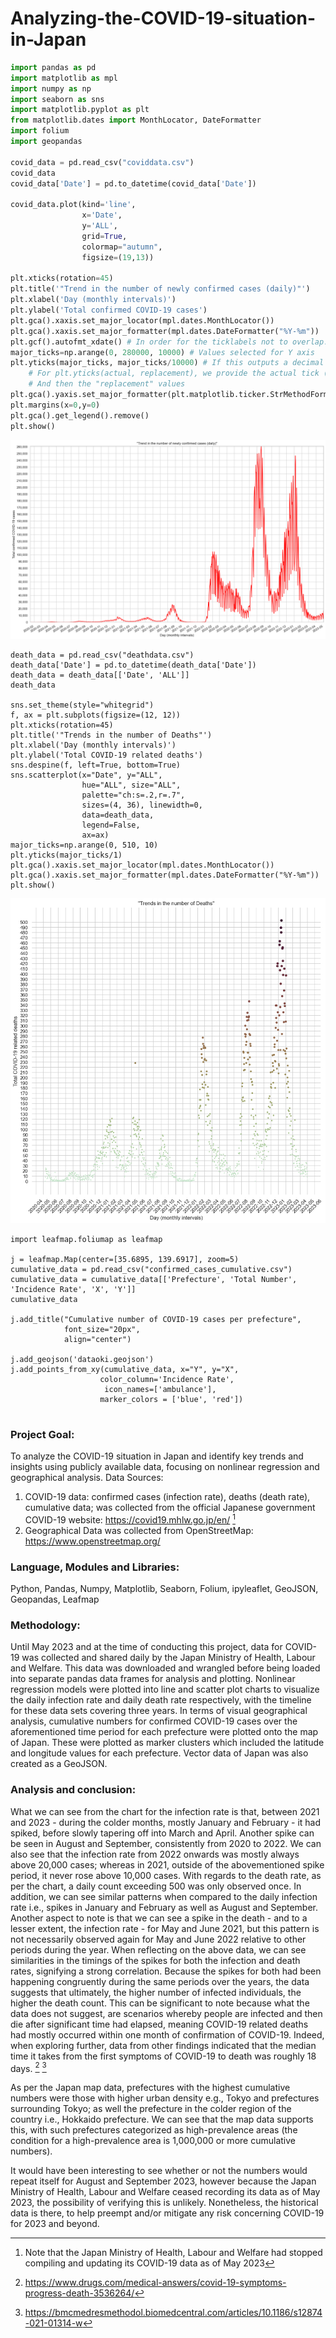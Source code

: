 # Analyzing-the-COVID-19-situation-in-Japan

```python
import pandas as pd
import matplotlib as mpl
import numpy as np
import seaborn as sns
import matplotlib.pyplot as plt
from matplotlib.dates import MonthLocator, DateFormatter
import folium
import geopandas

covid_data = pd.read_csv("coviddata.csv")
covid_data
covid_data['Date'] = pd.to_datetime(covid_data['Date'])

covid_data.plot(kind='line', 
                x='Date', 
                y='ALL',
                grid=True,
                colormap="autumn",
                figsize=(19,13))

plt.xticks(rotation=45)
plt.title('"Trend in the number of newly confirmed cases (daily)"')
plt.xlabel('Day (monthly intervals)')
plt.ylabel('Total confirmed COVID-19 cases')
plt.gca().xaxis.set_major_locator(mpl.dates.MonthLocator()) 
plt.gca().xaxis.set_major_formatter(mpl.dates.DateFormatter("%Y-%m"))
plt.gcf().autofmt_xdate() # In order for the ticklabels not to overlap. HOWEVER, if there IS an overlap, remove this code
major_ticks=np.arange(0, 280000, 10000) # Values selected for Y axis
plt.yticks(major_ticks, major_ticks/10000) # If this outputs a decimal i.e. 500.0 etc., then remove "major_ticks, " 
    # For plt.yticks(actual, replacement), we provide the actual tick (data) values
    # And then the "replacement" values
plt.gca().yaxis.set_major_formatter(plt.matplotlib.ticker.StrMethodFormatter('{x:,.0f}')) # Add commas to Y axis
plt.margins(x=0,y=0)
plt.gca().get_legend().remove()
plt.show()
```
![Trend in the number of newly confirmed cases (daily)](images/covid_data.png)

```
death_data = pd.read_csv("deathdata.csv")
death_data['Date'] = pd.to_datetime(death_data['Date'])
death_data = death_data[['Date', 'ALL']]
death_data

sns.set_theme(style="whitegrid")
f, ax = plt.subplots(figsize=(12, 12))
plt.xticks(rotation=45)
plt.title('"Trends in the number of Deaths"')
plt.xlabel('Day (monthly intervals)')
plt.ylabel('Total COVID-19 related deaths')
sns.despine(f, left=True, bottom=True)
sns.scatterplot(x="Date", y="ALL",
                hue="ALL", size="ALL",
                palette="ch:s=.2,r=.7",
                sizes=(4, 36), linewidth=0,
                data=death_data,
                legend=False,
                ax=ax)
major_ticks=np.arange(0, 510, 10)
plt.yticks(major_ticks/1)
plt.gca().xaxis.set_major_locator(mpl.dates.MonthLocator()) 
plt.gca().xaxis.set_major_formatter(mpl.dates.DateFormatter("%Y-%m"))
plt.show()
```
![Trends in the number of Deaths](images/death_data.png)

```
import leafmap.foliumap as leafmap

j = leafmap.Map(center=[35.6895, 139.6917], zoom=5)
cumulative_data = pd.read_csv("confirmed_cases_cumulative.csv")
cumulative_data = cumulative_data[['Prefecture', 'Total Number', 'Incidence Rate', 'X', 'Y']]
cumulative_data

j.add_title("Cumulative number of COVID-19 cases per prefecture",
            font_size="20px", 
            align="center") 

j.add_geojson('dataoki.geojson')
j.add_points_from_xy(cumulative_data, x="Y", y="X",
                    color_column='Incidence Rate',
                     icon_names=['ambulance'],
                    marker_colors = ['blue', 'red'])
                    
```

### Project Goal:
To analyze the COVID-19 situation in Japan and identify key trends and insights using publicly available data, focusing on nonlinear regression and geographical analysis.
Data Sources:
1.	COVID-19 data: confirmed cases (infection rate), deaths (death rate), cumulative data; was collected from the official Japanese government COVID-19 website: https://covid19.mhlw.go.jp/en/ [^1]
2.	Geographical Data was collected from OpenStreetMap: https://www.openstreetmap.org/

### Language, Modules and Libraries:
Python, Pandas, Numpy, Matplotlib, Seaborn, Folium, ipyleaflet, GeoJSON, Geopandas, Leafmap

### Methodology:
Until May 2023 and at the time of conducting this project, data for COVID-19 was collected and shared daily by the Japan Ministry of Health, Labour and Welfare. This data was downloaded and wrangled before being loaded into separate pandas data frames for analysis and plotting. 
Nonlinear regression models were plotted into line and scatter plot charts to visualize the daily infection rate and daily death rate respectively, with the timeline for these data sets covering three years.
In terms of visual geographical analysis, cumulative numbers for confirmed COVID-19 cases over the aforementioned time period for each prefecture were plotted onto the map of Japan. These were plotted as marker clusters which included the latitude and longitude values for each prefecture. Vector data of Japan was also created as a GeoJSON.

### Analysis and conclusion:
What we can see from the chart for the infection rate is that, between 2021 and 2023 - during the colder months, mostly January and February - it had spiked, before slowly tapering off into March and April. Another spike can be seen in August and September, consistently from 2020 to 2022.
We can also see that the infection rate from 2022 onwards was mostly always above 20,000 cases; whereas in 2021, outside of the abovementioned spike period, it never rose above 10,000 cases.
With regards to the death rate, as per the chart, a daily count exceeding 500 was only observed once. In addition, we can see similar patterns when compared to the daily infection rate i.e., spikes in January and February as well as August and September. 
Another aspect to note is that we can see a spike in the death - and to a lesser extent, the infection rate - for May and June 2021, but this pattern is not necessarily observed again for May and June 2022 relative to other periods during the year.
When reflecting on the above data, we can see similarities in the timings of the spikes for both the infection and death rates, signifying a strong correlation. Because the spikes for both had been happening congruently during the same periods over the years, the data suggests that ultimately, the higher number of infected individuals, the higher the death count. This can be significant to note because what the data does not suggest, are scenarios whereby people are infected and then die after significant time had elapsed, meaning COVID-19 related deaths had mostly occurred within one month of confirmation of COVID-19. Indeed, when exploring further, data from other findings indicated that the median time it takes from the first symptoms of COVID-19 to death was roughly 18 days. [^2] [^3] 

As per the Japan map data, prefectures with the highest cumulative numbers were those with higher urban density e.g., Tokyo and prefectures surrounding Tokyo; as well the prefecture in the colder region of the country i.e., Hokkaido prefecture. We can see that the map data supports this, with such prefectures categorized as high-prevalence areas (the condition for a high-prevalence area is 1,000,000 or more cumulative numbers).

It would have been interesting to see whether or not the numbers would repeat itself for August and September 2023, however because the Japan Ministry of Health, Labour and Welfare ceased recording its data as of May 2023, the possibility of verifying this is unlikely. Nonetheless, the historical data is there, to help preempt and/or mitigate any risk concerning COVID-19 for 2023 and beyond.

[^1]: Note that the Japan Ministry of Health, Labour and Welfare had stopped compiling and updating its COVID-19 data as of May 2023
[^2]: https://www.drugs.com/medical-answers/covid-19-symptoms-progress-death-3536264/
[^3]: https://bmcmedresmethodol.biomedcentral.com/articles/10.1186/s12874-021-01314-w
